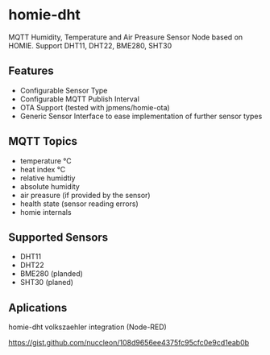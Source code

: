 # homie-dht
MQTT Humidity, Temperature and Air Preasure Sensor Node based on HOMIE. Support DHT11, DHT22, BME280, SHT30
## Features
* Configurable Sensor Type
* Configurable MQTT Publish Interval
* OTA Support (tested with jpmens/homie-ota)
* Generic Sensor Interface to ease implementation of further sensor types
## MQTT Topics
* temperature °C
* heat index °C
* relative humidtiy
* absolute humidity
* air preasure (if provided by the sensor)
* health state (sensor reading errors)
* homie internals
## Supported Sensors
* DHT11
* DHT22
* BME280 (planded)
* SHT30 (planed)
## Aplications
homie-dht volkszaehler integration (Node-RED)

https://gist.github.com/nuccleon/108d9656ee4375fc95cfc0e9cd1eab0b

